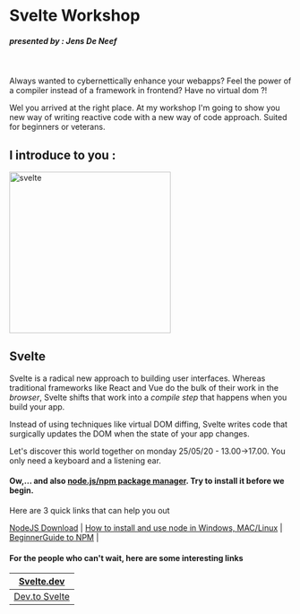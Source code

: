 # Svelte Workshop

##### presented by :  Jens De Neef
<br>

Always wanted to cybernettically enhance your webapps?  Feel the power of a compiler instead of a framework in frontend? Have no virtual dom ?!

 Wel you arrived at the right place. At my workshop I'm going to show you new way of writing reactive code with a new way of code approach. Suited for beginners or veterans.
 <br>


## I  introduce to you : 

 <img src="https://i2.wp.com/css-tricks.com/wp-content/uploads/2020/01/svelte-radiant.png?fit=1200%2C600&amp;ssl=1" alt="svelte" style="width: 30vw;display: flex;justify-content: center;" />

## Svelte

Svelte is a radical new approach to building user interfaces. Whereas traditional frameworks like React and Vue do the bulk of their work in  the *browser*, Svelte shifts that work into a *compile step* that happens when you build your app.

Instead of using techniques like virtual DOM diffing, Svelte writes code that  surgically updates the DOM when the state of your app changes.

Let's discover this world together on monday 25/05/20 - 13.00->17.00. You only need a keyboard and a listening ear.

#### Ow,... and also <u>**node.js/npm package manager**</u>. Try to install it before we begin. 
Here are 3 quick links that can help you out

[NodeJS Download](https://nodejs.org/en/download/) |
[How to install and use node in Windows, MAC/Linux](https://www.taniarascia.com/how-to-install-and-use-node-js-and-npm-mac-and-windows/) |
[BeginnerGuide to NPM](https://www.sitepoint.com/beginners-guide-node-package-manager/) |


#### For the people who can't wait, here are some interesting links

| [Svelte.dev](https://svelte.dev/)        |
| ---------------------------------------- |
| [Dev.to Svelte](https://dev.to/t/svelte) |







 



